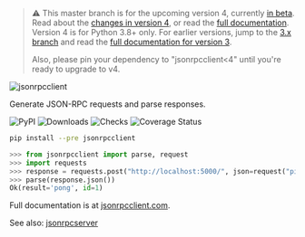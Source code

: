 > :warning: This master branch is for the upcoming version 4, currently [in
> beta](https://github.com/explodinglabs/jsonrpcclient/discussions/176). Read
> about the [changes in version
> 4](https://composed.blog/jsonrpcclient-4-changes), or read the [full
> documentation](https://www.jsonrpcclient.com/en/latest/).
> Version 4 is for Python 3.8+ only. For earlier versions, jump to the [3.x
> branch](https://github.com/explodinglabs/jsonrpcclient/tree/3.x) and read the
> [full documentation for version 3](https://www.jsonrpcserver.com/en/3.5.6/).
>
> Also, please pin your dependency to "jsonrpcclient<4" until you're ready to
> upgrade to v4.

<img
    alt="jsonrpcclient"
    style="margin: 0 auto;"
    src="https://github.com/explodinglabs/jsonrpcclient/blob/master/docs/logo.png?raw=true"
/>

Generate JSON-RPC requests and parse responses.

![PyPI](https://img.shields.io/pypi/v/jsonrpcclient.svg)
![Downloads](https://pepy.tech/badge/jsonrpcclient/week)
![Checks](https://github.com/explodinglabs/jsonrpcclient/actions/workflows/checks.yml/badge.svg)
![Coverage Status](https://coveralls.io/repos/github/explodinglabs/jsonrpcclient/badge.svg?branch=master)

```sh
pip install --pre jsonrpcclient
```

```python
>>> from jsonrpcclient import parse, request
>>> import requests
>>> response = requests.post("http://localhost:5000/", json=request("ping"))
>>> parse(response.json())
Ok(result='pong', id=1)
```

Full documentation is at [jsonrpcclient.com](https://www.jsonrpcclient.com/en/latest/).

See also: [jsonrpcserver](https://github.com/jsonrpcserver)
